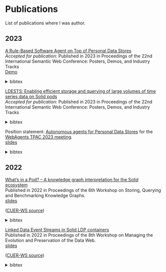 # Publications

List of publications where I was author.

## 2023

[A Rule-Based Software Agent on Top of Personal Data Stores](https://raw.githubusercontent.com/woutslabbinck/papers/main/2023/Rule-based_software_agent_PDS.pdf)<br>
*Accepted for publication*: Published in 2023 in Proceedings of the 22nd International Semantic Web Conference: Posters, Demos, and Industry Tracks <br>
[Demo](https://github.com/SolidLabResearch/Solid-Agent/tree/main/documentation/iot)


<details>
<summary>bibtex</summary>

```
@inproceedings{slabbinck_iswc_poster_2023,
  author = {Slabbinck, Wout and Dedecker, Ruben and Rojas Mel\'endez, Juli\'an Andr\'es and Verborgh, Ruben},
  title = {A Rule-Based Software Agent on Top of Personal Data Stores},
  booktitle = {Proceedings of the 22nd International Semantic Web Conference: Posters, Demos, and Industry Tracks},
  year = 2023,
  month = nov,
}

```
</details>


[LDESTS: Enabling efficient storage and querying of large volumes of time series data on Solid pods](https://raw.githubusercontent.com/woutslabbinck/papers/main/2023/LDESTS.pdf)
<br>
*Accepted for publication*: Published in 2023 in Proceedings of the 22nd International Semantic Web Conference: Posters, Demos, and Industry Tracks <br>

<details>
<summary>bibtex</summary>

```
@inproceedings{01HFRR194TM7B2N4D5RNJ8R8MJ,
  author       = {{Windels, Tom and Slabbinck, Wout and Bonte, Pieter and Verstichel, Stijn and Colpaert, Pieter and Van Hoecke, Sofie and Ongenae, Femke}},
  isbn         = {{978-3-031-47242-8}},
  language     = {{und}},
  location     = {{Athens, Greece}},
  pages        = {{5}},
  booktitle    = {Proceedings of the 22nd International Semantic Web Conference: Posters, Demos, and Industry Tracks},
  title        = {{'LDESTS: Enabling efficient storage and querying of large volumes of time series data on Solid pods}},
  year         = {{2023}},
}
```
</details>

Position statement: [Autonomous agents for Personal Data Stores](https://raw.githubusercontent.com/woutslabbinck/papers/main/2023/Position-Statement-Wout-Slabbinck.pdf) for the [WebAgents TPAC 2023 meeting](https://github.com/w3c-cg/webagents/blob/aaf1cadbaaf0869e19d5a3708f976c2fd2c76897/Meetings/2023-09-11-TPAC/README.md). <br>
[slides](https://woutslabbinck.github.io/TPAC2023/slides/Position-statement-Wout-Slabbinck.html)

<details>
<summary>bibtex</summary>

```
@inproceedings{slabbinck_tpac_2023,
  author = {Wout Slabbinck},
  title = {Autonomous agents for Personal Data Stores},
  booktitle = {WebAgents at Technical Plenary and Advisory Committee (TPAC)},
  year = {2023},
  month = sep,
  url = {https://raw.githubusercontent.com/w3c-cg/webagents/aaf1cadbaaf0869e19d5a3708f976c2fd2c76897/Meetings/2023-09-11-TPAC/Statements/Position-Statement-Wout-Slabbinck.pdf}
}
```
</details>

## 2022

[What’s in a Pod? – A knowledge graph interpretation for the Solid ecosystem](https://solidlabresearch.github.io/WhatsInAPod/)<br>
Published in 2022 in Proceedings of the 6th Workshop on Storing, Querying and Benchmarking Knowledge Graphs. <br>
[slides](https://pod.rubendedecker.be/scholar/presentations/QuWeDa2022/#)

([CUER-WS source](https://ceur-ws.org/Vol-3279/paper6.pdf))

<details>
<summary>bibtex</summary>

```
@inproceedings{dedecker_quweda_2022,
  author = {Dedecker, Ruben and Slabbinck, Wout and Wright, Jesse and Hochstenbach, Patrick and Colpaert, Pieter and Verborgh, Ruben},
  title = {What's in a Pod?~-- A knowledge graph interpretation for the {Solid} ecosystem},
  booktitle = {Proceedings of the 6th Workshop on Storing, Querying and Benchmarking Knowledge Graphs},
  editor = {Saleem, Muhammad and Ngonga Ngomo, Axel-Cyrille},
  year = 2022,
  month = oct,
  series = {CEUR Workshop Proceedings},
  volume = 3279,
  issn = {1613-0073},
  pages = {81--96},
  url = {https://solidlabresearch.github.io/WhatsInAPod/},
}
```
</details>

[Linked Data Event Streams in Solid LDP containers](https://raw.githubusercontent.com/woutslabbinck/papers/main/2022/Linked_Data_Event_Streams_in_Solid_containers.pdf) <br>
Published in 2022 in Proceedings of the 8th Workshop on Managing the Evolution and Preservation of the Data Web. <br>
[slides](https://docs.google.com/presentation/d/1Ut07fAWJ7Xa1zEts1t4S6r_Gn3brMMjCvqO2xDJ12sE/edit?usp=sharing)
 
([CUER-WS source](https://ceur-ws.org/Vol-3339/paper4.pdf))

 <details>
<summary>bibtex</summary>

```
@inproceedings{slabbinck_mepdaw_2022,
  author = {Slabbinck, Wout and Dedecker, Ruben and Vasireddy, Sindhu and Verborgh, Ruben and Colpaert, Pieter},
  title = {Linked Data Event Streams in Solid LDP containers},
  booktitle = {Proceedings of the 8th Workshop on Managing the Evolution and Preservation of the Data Web},
  editor = {Graux, Damien and Orlandi, Fabrizio and Niazmand, Emetis and Ydler, Gabriela and Vidal, Maria-Esther},
  year = 2022,
  month = oct,
  series = {CEUR Workshop Proceedings},
  volume = 3339,
  issn = {1613-0073},
  pages = {28--35},
  url = {https://ceur-ws.org/Vol-3339/paper4.pdf},
}
```
</details>

